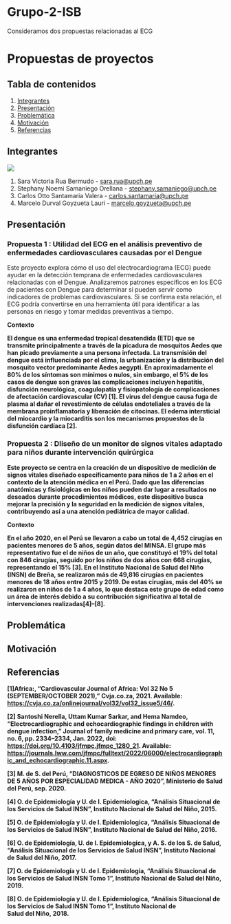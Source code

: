 # Grupo-2-ISB
Consideramos dos propuestas relacionadas al ECG

# Propuestas de proyectos

## Tabla de contenidos
1. [Integrantes](#Integrantes)
2. [Presentación](#Presentación)
3. [Problemática](#Problemática)
4. [Motivación](#Motivación)
5. [Referencias](#Referencias)
## Integrantes
<img src="Diseño\foto_grupal.jpg">

1. Sara Victoria Rua Bermudo - sara.rua@upch.pe 
2. Stephany Noemi Samaniego Orellana - stephany.samaniego@upch.pe
3. Carlos Otto Santamaria Valera - carlos.santamaria@upch.pe
4. Marcelo Durval Goyzueta Lauri - marcelo.goyzueta@upch.pe 

## Presentación 

### Propuesta 1 : Utilidad del ECG en el análisis preventivo de enfermedades cardiovasculares causadas por el Dengue

Este proyecto explora cómo el uso del electrocardiograma (ECG) puede ayudar en la detección temprana de enfermedades cardiovasculares relacionadas con el Dengue. Analizaremos patrones específicos en los ECG de pacientes con Dengue para determinar si pueden servir como indicadores de problemas cardiovasculares. Si se confirma esta relación, el ECG podría convertirse en una herramienta útil para identificar a las personas en riesgo y tomar medidas preventivas a tiempo.

<strong> Contexto

El dengue es una enfermedad tropical desatendida (ETD) que se transmite principalmente a través de la picadura de mosquitos Aedes que han picado previamente a una persona infectada. La transmisión del dengue está influenciada por el clima, la urbanización y la distribución del mosquito vector predominante Aedes aegypti. En aproximadamente el 80% de los síntomas son mínimos o nulos, sin embargo, el 5% de los casos de dengue son graves las complicaciones incluyen hepatitis, disfunción neurológica, coagulopatía y fisiopatología de complicaciones de afectación cardiovascular (CV) [1]. El virus del dengue causa fuga de plasma al dañar el revestimiento de células endoteliales a través de la membrana proinflamatoria y liberación de citocinas. El edema intersticial del miocardio y la miocarditis son los mecanismos propuestos de la disfunción cardíaca [2].



### Propuesta 2 : DIiseño de un monitor de signos vitales adaptado para niños durante intervención quirúrgica

Este proyecto se centra en la creación de un dispositivo de medición de signos vitales diseñado específicamente para niños de 1 a 2 años en el contexto de la atención médica en el Perú. Dado que las diferencias anatómicas y fisiológicas en los niños pueden dar lugar a resultados no deseados durante procedimientos médicos, este dispositivo busca mejorar la precisión y la seguridad en la medición de signos vitales, contribuyendo así a una atención pediátrica de mayor calidad.

<strong> Contexto

En el año 2020, en el Perú se llevaron a cabo un total de 4,452 cirugías en pacientes menores de 5 años, según datos del MINSA. El grupo más representativo fue el de niños de un año, que constituyó el 19% del total con 846 cirugías, seguido por los niños de dos años con 668 cirugías, representando el 15% [3]. En el Instituto Nacional de Salud del Niño (INSN) de Breña, se realizaron más de 49,816 cirugías en pacientes menores de 18 años entre 2015 y 2019. De estas cirugías, más del 40% se realizaron en niños de 1 a 4 años, lo que destaca este grupo de edad como un área de interés debido a su contribución significativa al total de intervenciones realizadas[4]–[8]. 

## Problemática


## Motivación
## Referencias

‌[1]Africa:, “Cardiovascular Journal of Africa: Vol 32 No 5 (SEPTEMBER/OCTOBER 2021),” Cvja.co.za, 2021. Available: https://cvja.co.za/onlinejournal/vol32/vol32_issue5/46/. 
‌

[2] Santoshi Nerella, Uttam Kumar Sarkar, and Hema Namdeo, “Electrocardiographic and echocardiographic findings in children with dengue infection,” Journal of family medicine and primary care, vol. 11, no. 6, pp. 2334–2334, Jan. 2022, doi: https://doi.org/10.4103/jfmpc.jfmpc_1280_21. Available: https://journals.lww.com/jfmpc/fulltext/2022/06000/electrocardiographic_and_echocardiographic.11.aspx. 

[3] M. de S. del Perú, “DIAGNOSTICOS DE EGRESO DE NIÑOS MENORES DE 5 AÑOS POR
ESPECIALIDAD MEDICA - AÑO 2020”, Ministerio de Salud del Perú, sep. 2020.

[4] O. de Epidemiología y U. de I. Epidemiologica, “Análisis Situacional de los Servicios de Salud
INSN”, Instituto Nacional de Salud del Niño, 2015.

[5] O. de Epidemiología y U. de I. Epidemiologica, “Análisis Situacional de los Servicios de Salud
INSN”, Instituto Nacional de Salud del Niño, 2016.

[6] O. de Epidemiología, U. de I. Epidemiologica, y A. S. de los S. de Salud, “Análisis Situacional de los
Servicios de Salud INSN”, Instituto Nacional de Salud del Niño, 2017.

[7] O. de Epidemiología y U. de I. Epidemiologia, “Análisis Situacional de los Servicios de Salud INSN
Tomo 1”, Instituto Nacional de Salud del Niño, 2019.

[8] O. de Epidemiología y U. de I. Epidemiologica, “Análisis Situacional de los Servicios de Salud INSN
Tomo 1”, Instituto Nacional de Salud del Niño, 2018.